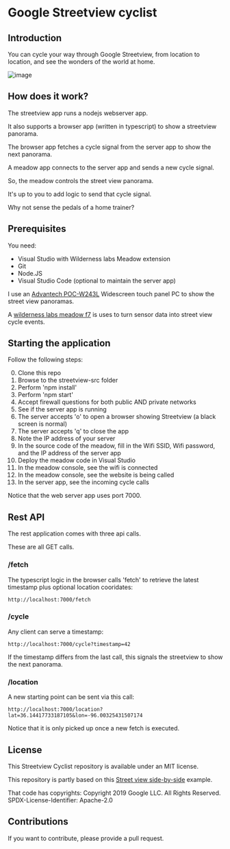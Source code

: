 # Google Streetview cyclist

## Introduction

You can cycle your way through Google Streetview, from location to location, and see the wonders of the world at home. 

![image](https://github.com/user-attachments/assets/e9641f3b-ba44-49f7-8a08-49baace943ce)

## How does it work?

The streetview app runs a nodejs webserver app.

It also supports a browser app (written in typescript) to show a streetview panorama.

The browser app fetches a cycle signal from the server app to show the next panorama.

A meadow app connects to the server app and sends a new cycle signal.

So, the meadow controls the street view panorama.

It's up to you to add logic to send that cycle signal.

Why not sense the pedals of a home trainer?

## Prerequisites

You need:

- Visual Studio with Wilderness labs Meadow extension 
- Git
- Node.JS
- Visual Studio Code (optional to maintain the server app)

I use an [Advantech POC-W243L](https://advdownload.advantech.com/productfile/PIS/POC-W243L/file/POC-W243L_DS(040920)20200409192305.pdf) Widescreen touch panel PC to show the street view panoramas.

A [wilderness labs meadow f7](https://store.wildernesslabs.co/products/meadow-f7) is uses to turn sensor data into street view cycle events.

## Starting the application

Follow the following steps:

0. Clone this repo
1. Browse to the streetview-src folder
2. Perform 'npm install'
3. Perform 'npm start'
4. Accept firewall questions for both public AND private networks
5. See if the server app is running
6. The server accepts 'o' to open a browser showing Streetview (a black screen is normal)
7. The server accepts 'q' to close the app
8. Note the IP address of your server
9. In the source code of the meadow, fill in the Wifi SSID, Wifi password, and the IP address of the server app
10. Deploy the meadow code in Visual Studio
11. In the meadow console, see the wifi is connected
12. In the meadow console, see the website is being called
13. In the server app, see the incoming cycle calls

Notice that the web server app uses port 7000.

## Rest API

The rest application comes with three api calls.

These are all GET calls.

### /fetch

The typescript logic in the browser calls 'fetch' to retrieve the latest timestamp plus optional location cooridates:

```
http://localhost:7000/fetch
```

### /cycle

Any client can serve a timestamp: 

```
http://localhost:7000/cycle?timestamp=42
```

If the timestamp differs from the last call, this signals the streetview to show the next panorama.

### /location

A new starting point can be sent via this call:

```
http://localhost:7000/location?lat=36.14417733187105&lon=-96.00325431507174
```

Notice that it is only picked up once a new fetch is executed.

## License

This Streetview Cyclist repository is available under an MIT license.

This repository is partly based on this [Street view side-by-side](https://developers.google.com/maps/documentation/javascript/examples/streetview-simple#clone-sample) example.

That code has copyrights: Copyright 2019 Google LLC. All Rights Reserved. SPDX-License-Identifier: Apache-2.0

## Contributions

If you want to contribute, please provide a pull request.
